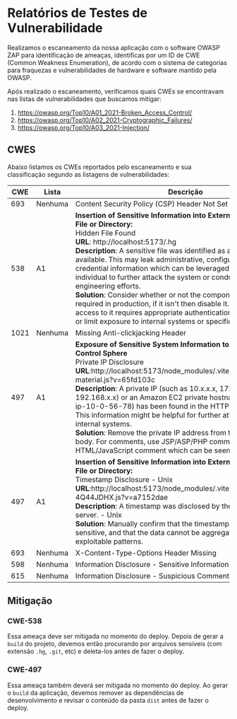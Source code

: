 # Relatórios de Testes de Vulnerabilidade

Realizamos o escaneamento da nossa aplicação com o software OWASP ZAP para identificação de ameaças, identificas por um ID de CWE (Common Weakness Enumeration), de acordo com o sistema de categorias para fraquezas e vulnerabilidades de hardware e software mantido pela OWASP.

Após realizado o escaneamento, verificamos quais CWEs se encontravam nas listas de vulnerabilidades que buscamos mitigar:
1. https://owasp.org/Top10/A01_2021-Broken_Access_Control/
2. https://owasp.org/Top10/A02_2021-Cryptographic_Failures/
3. https://owasp.org/Top10/A03_2021-Injection/
 
## CWES

Abaixo listamos os CWEs reportados pelo escaneamento e sua classificação segundo as listagens de vulnerabilidades:

| CWE    | Lista   | Descrição |
|--------|---------|-----------|
| 693    | Nenhuma | Content Security Policy (CSP) Header Not Set |
| 538    | A1      | **Insertion of Sensitive Information into Externally-Accessible File or Directory:** <br>Hidden File Found<br>**URL**: http://localhost:5173/.hg<br>**Description**: A sensitive file was identified as accessible or available. This may leak administrative, configuration, or credential information which can be leveraged by a malicious individual to further attack the system or conduct social engineering efforts.<br>**Solution**: Consider whether or not the component is actually required in production, if it isn't then disable it. If it is then ensure access to it requires appropriate authentication and authorization, or limit exposure to internal systems or specific source IPs, etc.|
| 1021   | Nenhuma | Missing Anti-clickjacking Header |
| 497    | A1      | **Exposure of Sensitive System Information to an Unauthorized Control Sphere**<br>Private IP Disclosure<br>**URL**:http://localhost:5173/node_modules/.vite/deps/@mui_icons-material.js?v=65fd103c<br>**Description**: A private IP (such as 10.x.x.x, 172.x.x.x, 192.168.x.x) or an Amazon EC2 private hostname (for example, ip-10-0-56-78) has been found in the HTTP response body. This information might be helpful for further attacks targeting internal systems.<br>**Solution**: Remove the private IP address from the HTTP response body. For comments, use JSP/ASP/PHP comment instead of HTML/JavaScript comment which can be seen by client browsers.|
| 497    | A1      |**Insertion of Sensitive Information into Externally-Accessible File or Directory:** <br>Timestamp Disclosure - Unix<br>**URL**:http://localhost:5173/node_modules/.vite/deps/chunk-4Q44JDHX.js?v=a7152dae<br>**Description**: A timestamp was disclosed by the application/web server. - Unix<br>**Solution**: Manually confirm that the timestamp data is not sensitive, and that the data cannot be aggregated to disclose exploitable patterns.|
| 693    | Nenhuma | X-Content-Type-Options Header Missing | 
| 598    | Nenhuma | Information Disclosure - Sensitive Information in URL |
| 615    | Nenhuma | Information Disclosure - Suspicious Comments |

## Mitigação

### CWE-538

Essa ameaça deve ser mitigada no momento do deploy. Depois de gerar a `build` do projeto, devemos então procurando por arquivos sensíveis (com extensão `.hg`, `.git`, etc) e deleta-los antes de fazer o deploy.

### CWE-497

Essa ameaça também deverá ser mitigada no momento do deploy. Ao gerar o `build` da aplicação, devemos remover as dependências de desenvolvimento e revisar o conteúdo da pasta `dist` antes de fazer o deploy.